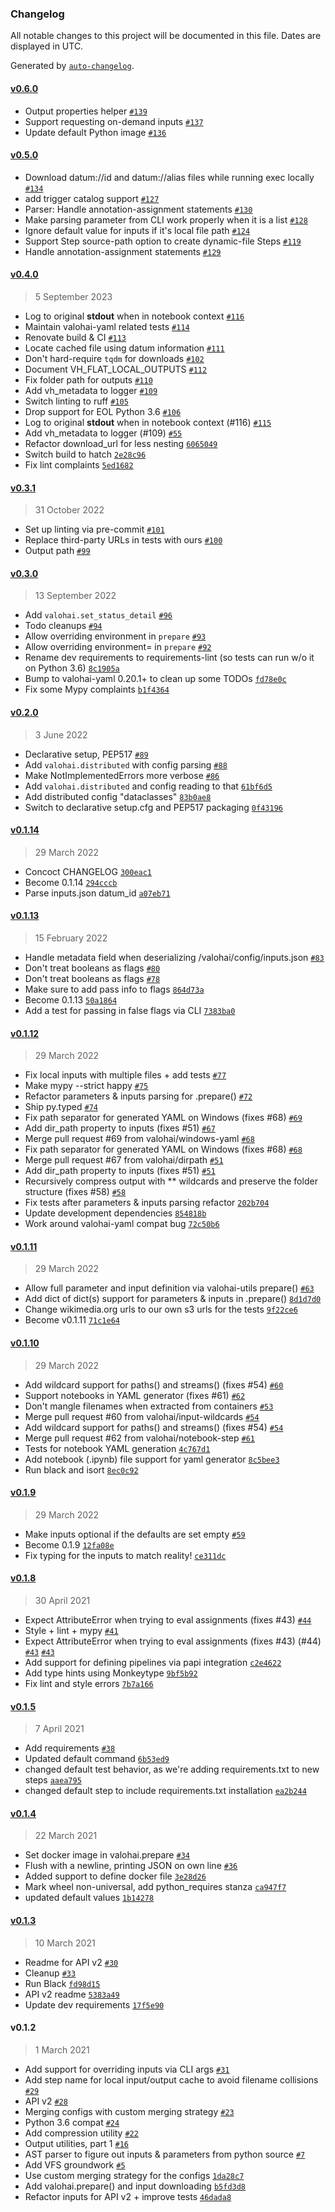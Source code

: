 ### Changelog

All notable changes to this project will be documented in this file. Dates are displayed in UTC.

Generated by [`auto-changelog`](https://github.com/CookPete/auto-changelog).

#### [v0.6.0](https://github.com/valohai/valohai-utils/compare/v0.5.0...v0.6.0)

- Output properties helper [`#139`](https://github.com/valohai/valohai-utils/pull/139)
- Support requesting on-demand inputs [`#137`](https://github.com/valohai/valohai-utils/pull/137)
- Update default Python image [`#136`](https://github.com/valohai/valohai-utils/pull/136)

#### [v0.5.0](https://github.com/valohai/valohai-utils/compare/v0.4.0...v0.5.0)

- Download datum://id and datum://alias files while running exec locally [`#134`](https://github.com/valohai/valohai-utils/pull/134)
- add trigger catalog support [`#127`](https://github.com/valohai/valohai-utils/pull/127)
- Parser: Handle annotation-assignment statements [`#130`](https://github.com/valohai/valohai-utils/pull/130)
- Make parsing parameter from CLI work properly when it is a list [`#128`](https://github.com/valohai/valohai-utils/pull/128)
- Ignore default value for inputs if it's local file path [`#124`](https://github.com/valohai/valohai-utils/pull/124)
- Support Step source-path option to create dynamic-file Steps [`#119`](https://github.com/valohai/valohai-utils/pull/119)
- Handle annotation-assignment statements [`#129`](https://github.com/valohai/valohai-utils/issues/129)

#### [v0.4.0](https://github.com/valohai/valohai-utils/compare/v0.3.1...v0.4.0)

> 5 September 2023

- Log to original __stdout__ when in notebook context [`#116`](https://github.com/valohai/valohai-utils/pull/116)
- Maintain valohai-yaml related tests [`#114`](https://github.com/valohai/valohai-utils/pull/114)
- Renovate build & CI [`#113`](https://github.com/valohai/valohai-utils/pull/113)
- Locate cached file using datum information [`#111`](https://github.com/valohai/valohai-utils/pull/111)
- Don't hard-require `tqdm` for downloads [`#102`](https://github.com/valohai/valohai-utils/pull/102)
- Document VH_FLAT_LOCAL_OUTPUTS [`#112`](https://github.com/valohai/valohai-utils/pull/112)
- Fix folder path for outputs [`#110`](https://github.com/valohai/valohai-utils/pull/110)
- Add vh_metadata to logger [`#109`](https://github.com/valohai/valohai-utils/pull/109)
- Switch linting to ruff [`#105`](https://github.com/valohai/valohai-utils/pull/105)
- Drop support for EOL Python 3.6 [`#106`](https://github.com/valohai/valohai-utils/pull/106)
- Log to original __stdout__ when in notebook context (#116) [`#115`](https://github.com/valohai/valohai-utils/issues/115)
- Add vh_metadata to logger (#109) [`#55`](https://github.com/valohai/valohai-utils/issues/55)
- Refactor download_url for less nesting [`6065049`](https://github.com/valohai/valohai-utils/commit/6065049b37ad7e2e92155a4ff982e935ccf93bb4)
- Switch build to hatch [`2e28c96`](https://github.com/valohai/valohai-utils/commit/2e28c965137b5e92f9f4df8f9469c8ff0c45953d)
- Fix lint complaints [`5ed1682`](https://github.com/valohai/valohai-utils/commit/5ed16824f419ed3d4946e6189bc9d1a202812bb7)

#### [v0.3.1](https://github.com/valohai/valohai-utils/compare/v0.3.0...v0.3.1)

> 31 October 2022

- Set up linting via pre-commit [`#101`](https://github.com/valohai/valohai-utils/pull/101)
- Replace third-party URLs in tests with ours [`#100`](https://github.com/valohai/valohai-utils/pull/100)
- Output path [`#99`](https://github.com/valohai/valohai-utils/pull/99)

#### [v0.3.0](https://github.com/valohai/valohai-utils/compare/v0.2.0...v0.3.0)

> 13 September 2022

- Add `valohai.set_status_detail` [`#96`](https://github.com/valohai/valohai-utils/pull/96)
- Todo cleanups [`#94`](https://github.com/valohai/valohai-utils/pull/94)
- Allow overriding environment in `prepare` [`#93`](https://github.com/valohai/valohai-utils/pull/93)
- Allow overriding environment= in `prepare` [`#92`](https://github.com/valohai/valohai-utils/issues/92)
- Rename dev requirements to requirements-lint (so tests can run w/o it on Python 3.6) [`8c1905a`](https://github.com/valohai/valohai-utils/commit/8c1905a0be78060cbb70accfd9efda5b971ba130)
- Bump to valohai-yaml 0.20.1+ to clean up some TODOs [`fd78e0c`](https://github.com/valohai/valohai-utils/commit/fd78e0ce0b8b583a57d5e29be18deb3cdb025e75)
- Fix some Mypy complaints [`b1f4364`](https://github.com/valohai/valohai-utils/commit/b1f4364f84749307e0026f668118f725d978f985)

#### [v0.2.0](https://github.com/valohai/valohai-utils/compare/v0.1.14...v0.2.0)

> 3 June 2022

- Declarative setup, PEP517 [`#89`](https://github.com/valohai/valohai-utils/pull/89)
- Add `valohai.distributed` with config parsing [`#88`](https://github.com/valohai/valohai-utils/pull/88)
- Make NotImplementedErrors more verbose [`#86`](https://github.com/valohai/valohai-utils/pull/86)
- Add `valohai.distributed` and config reading to that [`61bf6d5`](https://github.com/valohai/valohai-utils/commit/61bf6d5873280a638f6a1b3af87f88177da760cd)
- Add distributed config "dataclasses" [`83b0ae8`](https://github.com/valohai/valohai-utils/commit/83b0ae8d78a8370b65ab702e4bc92f26a66fddfa)
- Switch to declarative setup.cfg and PEP517 packaging [`0f43196`](https://github.com/valohai/valohai-utils/commit/0f4319610da28fed955e7ef0b664d7600fdfb5af)

#### [v0.1.14](https://github.com/valohai/valohai-utils/compare/v0.1.13...v0.1.14)

> 29 March 2022

- Concoct CHANGELOG [`300eac1`](https://github.com/valohai/valohai-utils/commit/300eac11a664a87961690f8014b6e51b6b6d74e2)
- Become 0.1.14 [`294cccb`](https://github.com/valohai/valohai-utils/commit/294cccb6c15eb8e8e1753712c91c9264af524afc)
- Parse inputs.json datum_id [`a07eb71`](https://github.com/valohai/valohai-utils/commit/a07eb71ec3e46559cacf6a0ce327aaa61d69877e)

#### [v0.1.13](https://github.com/valohai/valohai-utils/compare/v0.1.12...v0.1.13)

> 15 February 2022

- Handle metadata field when deserializing /valohai/config/inputs.json [`#83`](https://github.com/valohai/valohai-utils/pull/83)
- Don't treat booleans as flags [`#80`](https://github.com/valohai/valohai-utils/pull/80)
- Don't treat booleans as flags [`#78`](https://github.com/valohai/valohai-utils/issues/78)
- Make sure to add pass info to flags [`864d73a`](https://github.com/valohai/valohai-utils/commit/864d73ac3fcaed31b6725383c2855e588bf2c2eb)
- Become 0.1.13 [`50a1864`](https://github.com/valohai/valohai-utils/commit/50a1864c95ef7e2ddc1ac4171d3383b643f154c4)
- Add a test for passing in false flags via CLI [`7383ba0`](https://github.com/valohai/valohai-utils/commit/7383ba09eae152ab5f67665a851ace630ee1cdde)

#### [v0.1.12](https://github.com/valohai/valohai-utils/compare/v0.1.11...v0.1.12)

> 29 March 2022

- Fix local inputs with multiple files + add tests [`#77`](https://github.com/valohai/valohai-utils/pull/77)
- Make mypy --strict happy [`#75`](https://github.com/valohai/valohai-utils/pull/75)
- Refactor parameters & inputs parsing for .prepare() [`#72`](https://github.com/valohai/valohai-utils/pull/72)
- Ship py.typed [`#74`](https://github.com/valohai/valohai-utils/pull/74)
- Fix path separator for generated YAML on Windows (fixes #68) [`#69`](https://github.com/valohai/valohai-utils/pull/69)
- Add dir_path property to inputs (fixes #51) [`#67`](https://github.com/valohai/valohai-utils/pull/67)
- Merge pull request #69 from valohai/windows-yaml [`#68`](https://github.com/valohai/valohai-utils/issues/68)
- Fix path separator for generated YAML on Windows (fixes #68) [`#68`](https://github.com/valohai/valohai-utils/issues/68)
- Merge pull request #67 from valohai/dirpath [`#51`](https://github.com/valohai/valohai-utils/issues/51)
- Add dir_path property to inputs (fixes #51) [`#51`](https://github.com/valohai/valohai-utils/issues/51)
- Recursively compress output with ** wildcards and preserve the folder structure (fixes #58) [`#58`](https://github.com/valohai/valohai-utils/issues/58)
- Fix tests after parameters & inputs parsing refactor [`202b704`](https://github.com/valohai/valohai-utils/commit/202b704abb4e4da4d6911003bd8671bcbb718bc2)
- Update development dependencies [`854818b`](https://github.com/valohai/valohai-utils/commit/854818b13f88997db8727499354e948e7218ffc6)
- Work around valohai-yaml compat bug [`72c50b6`](https://github.com/valohai/valohai-utils/commit/72c50b6e85520dfe9b5ab707dc6afc5da1af682b)

#### [v0.1.11](https://github.com/valohai/valohai-utils/compare/v0.1.10...v0.1.11)

> 29 March 2022

- Allow full parameter and input definition via valohai-utils prepare() [`#63`](https://github.com/valohai/valohai-utils/pull/63)
- Add dict of dict(s) support for parameters & inputs in .prepare() [`8d1d7d0`](https://github.com/valohai/valohai-utils/commit/8d1d7d0a29fb53272bc1f459601e8c8ead4c432b)
- Change wikimedia.org urls to our own s3 urls for the tests [`9f22ce6`](https://github.com/valohai/valohai-utils/commit/9f22ce68a9fad9da58df274b364f4d06ddf3da96)
- Become v0.1.11 [`71c1e64`](https://github.com/valohai/valohai-utils/commit/71c1e64705c4e433eb9476ab94eb2b59d0eecad5)

#### [v0.1.10](https://github.com/valohai/valohai-utils/compare/v0.1.9...v0.1.10)

> 29 March 2022

- Add wildcard support for paths() and streams() (fixes #54) [`#60`](https://github.com/valohai/valohai-utils/pull/60)
- Support notebooks in YAML generator (fixes #61) [`#62`](https://github.com/valohai/valohai-utils/pull/62)
- Don't mangle filenames when extracted from containers [`#53`](https://github.com/valohai/valohai-utils/pull/53)
- Merge pull request #60 from valohai/input-wildcards [`#54`](https://github.com/valohai/valohai-utils/issues/54)
- Add wildcard support for paths() and streams() (fixes #54) [`#54`](https://github.com/valohai/valohai-utils/issues/54)
- Merge pull request #62 from valohai/notebook-step [`#61`](https://github.com/valohai/valohai-utils/issues/61)
- Tests for notebook YAML generation [`4c767d1`](https://github.com/valohai/valohai-utils/commit/4c767d1857c139b6af21acaacc455fb891776627)
- Add notebook (.ipynb) file support for yaml generator [`8c5bee3`](https://github.com/valohai/valohai-utils/commit/8c5bee3f51135debde27efb1fd4da1c346e94c18)
- Run black and isort [`8ec0c92`](https://github.com/valohai/valohai-utils/commit/8ec0c92e12f0683bf4b21e46b33f47b862042755)

#### [v0.1.9](https://github.com/valohai/valohai-utils/compare/v0.1.8...v0.1.9)

> 29 March 2022

- Make inputs optional if the defaults are set empty [`#59`](https://github.com/valohai/valohai-utils/pull/59)
- Become 0.1.9 [`12fa08e`](https://github.com/valohai/valohai-utils/commit/12fa08eca512f11e87d3dd2c1d5aa77b34fbc7ac)
- Fix typing for the inputs to match reality! [`ce311dc`](https://github.com/valohai/valohai-utils/commit/ce311dc2f76ea3366c9840bbd6a033697f6622e8)

#### [v0.1.8](https://github.com/valohai/valohai-utils/compare/v0.1.5...v0.1.8)

> 30 April 2021

- Expect AttributeError when trying to eval assignments (fixes #43) [`#44`](https://github.com/valohai/valohai-utils/pull/44)
- Style + lint + mypy [`#41`](https://github.com/valohai/valohai-utils/pull/41)
- Expect AttributeError when trying to eval assignments (fixes #43) (#44) [`#43`](https://github.com/valohai/valohai-utils/issues/43) [`#43`](https://github.com/valohai/valohai-utils/issues/43)
- Add support for defining pipelines via papi integration [`c2e4622`](https://github.com/valohai/valohai-utils/commit/c2e46225f5ec15603d119af87bd29c9104abd6b8)
- Add type hints using Monkeytype [`9bf5b92`](https://github.com/valohai/valohai-utils/commit/9bf5b92b4151df26a3f714000f42f40c608627de)
- Fix lint and style errors [`7b7a166`](https://github.com/valohai/valohai-utils/commit/7b7a166ef9f9539c5189a2302175b3544adc391a)

#### [v0.1.5](https://github.com/valohai/valohai-utils/compare/v0.1.4...v0.1.5)

> 7 April 2021

- Add requirements [`#38`](https://github.com/valohai/valohai-utils/pull/38)
- Updated default command [`6b53ed9`](https://github.com/valohai/valohai-utils/commit/6b53ed9f52eacceb798c096cd717a3e7558c1a7b)
- changed default test behavior, as we're adding requirements.txt to new steps [`aaea795`](https://github.com/valohai/valohai-utils/commit/aaea795eea6bcf8e2b4c9e107eecbde9cdecd1c9)
- changed default step to include requirements.txt installation [`ea2b244`](https://github.com/valohai/valohai-utils/commit/ea2b244f87577520c1ed4282a2479ce4fec0a090)

#### [v0.1.4](https://github.com/valohai/valohai-utils/compare/v0.1.3...v0.1.4)

> 22 March 2021

- Set docker image in valohai.prepare [`#34`](https://github.com/valohai/valohai-utils/pull/34)
- Flush with a newline, printing JSON on own line [`#36`](https://github.com/valohai/valohai-utils/pull/36)
- Added support to define docker file [`3e28d26`](https://github.com/valohai/valohai-utils/commit/3e28d265d44ebc4b48f5aeb43b0e4bbb26d11f79)
- Mark wheel non-universal, add python_requires stanza [`ca947f7`](https://github.com/valohai/valohai-utils/commit/ca947f7a7ee99d5d38161da2623c2ba6114bec3b)
- updated default values [`1b14278`](https://github.com/valohai/valohai-utils/commit/1b14278b59549f906b81c520f51519142c9eeb1c)

#### [v0.1.3](https://github.com/valohai/valohai-utils/compare/v0.1.2...v0.1.3)

> 10 March 2021

- Readme for API v2 [`#30`](https://github.com/valohai/valohai-utils/pull/30)
- Cleanup [`#33`](https://github.com/valohai/valohai-utils/pull/33)
- Run Black [`fd98d15`](https://github.com/valohai/valohai-utils/commit/fd98d15f96f71f498e0de0d05ff3919571ebcc51)
- API v2 readme [`5383a49`](https://github.com/valohai/valohai-utils/commit/5383a49cba66264dd3ed6cdaa4dcc24d62391d22)
- Update dev requirements [`17f5e90`](https://github.com/valohai/valohai-utils/commit/17f5e902be92d1bfdb735d6240c1ad86f747bec9)

#### v0.1.2

> 1 March 2021

- Add support for overriding inputs via CLI args [`#31`](https://github.com/valohai/valohai-utils/pull/31)
- Add step name for local input/output cache to avoid filename collisions [`#29`](https://github.com/valohai/valohai-utils/pull/29)
- API v2 [`#28`](https://github.com/valohai/valohai-utils/pull/28)
- Merging configs with custom merging strategy [`#23`](https://github.com/valohai/valohai-utils/pull/23)
- Python 3.6 compat [`#24`](https://github.com/valohai/valohai-utils/pull/24)
- Add compression utility [`#22`](https://github.com/valohai/valohai-utils/pull/22)
- Output utilities, part 1 [`#16`](https://github.com/valohai/valohai-utils/pull/16)
- AST parser to figure out inputs & parameters from python source [`#7`](https://github.com/valohai/valohai-utils/pull/7)
- Add VFS groundwork [`#5`](https://github.com/valohai/valohai-utils/pull/5)
- Use custom merging strategy for the configs [`1da28c7`](https://github.com/valohai/valohai-utils/commit/1da28c723c7e855e6393483a7e172ecaeead1d21)
- Add valohai.prepare() and input downloading [`b5fd3d8`](https://github.com/valohai/valohai-utils/commit/b5fd3d82687f4de5507be8ec6aad10bdd2dfd68c)
- Refactor inputs for API v2 + improve tests [`46dada8`](https://github.com/valohai/valohai-utils/commit/46dada85bd7a4ef793b0ad51abb918cfe020de13)
